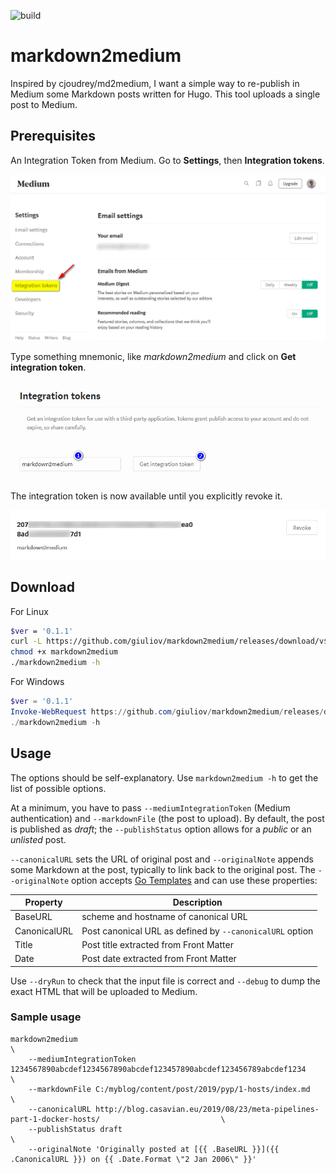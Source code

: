 ![build](https://github.com/giuliov/markdown2medium/workflows/build/badge.svg)

# markdown2medium
Inspired by cjoudrey/md2medium, I want a simple way to re-publish in Medium some Markdown posts written for Hugo.
This tool uploads a single post to Medium.


## Prerequisites

An Integration Token from Medium. Go to **Settings**, then **Integration tokens**.

![Integration Token menu](doc/images/2020-05-31_143223.png)

Type something mnemonic, like _markdown2medium_ and click on **Get integration token**.

![Get integration token](doc/images/2020-05-31_143613.png)

The integration token is now available until you explicitly revoke it.

![Integration Token and Revoke button](doc/images/2020-05-31_144529.png)


## Download

For Linux
```bash
$ver = '0.1.1'
curl -L https://github.com/giuliov/markdown2medium/releases/download/v${ver}/markdown2medium-${ver}-linux-x64 -o markdown2medium
chmod +x markdown2medium
./markdown2medium -h
```

For Windows
```powershell
$ver = '0.1.1'
Invoke-WebRequest https://github.com/giuliov/markdown2medium/releases/download/v${ver}/markdown2medium-${ver}-win-x64.exe -OutFile markdown2medium.exe
./markdown2medium -h
```


## Usage

The options should be self-explanatory. Use `markdown2medium -h` to get the list of possible options.

At a minimum, you have to pass `--mediumIntegrationToken` (Medium authentication) and `--markdownFile` (the post to upload).
By default, the post is published as _draft_; the `--publishStatus` option allows for a _public_ or an _unlisted_ post.

`--canonicalURL` sets the URL of original post and `--originalNote` appends some Markdown at the post, typically to link back to the original post. The `--originalNote` option accepts [Go Templates](https://golang.org/pkg/text/template/) and can use these properties:

 Property       | Description
----------------|-------------
 BaseURL        | scheme and hostname of canonical URL
 CanonicalURL   | Post canonical URL as defined by `--canonicalURL` option
 Title          | Post title extracted from Front Matter
 Date           | Post date extracted from Front Matter

Use `--dryRun` to check that the input file is correct and `--debug` to dump the exact HTML that will be uploaded to Medium.


### Sample usage
```
markdown2medium                                                                                                     \
    --mediumIntegrationToken 1234567890abcdef1234567890abcdef123457890abcdef123456789abcdef1234                     \
    --markdownFile C:/myblog/content/post/2019/pyp/1-hosts/index.md                                                 \
    --canonicalURL http://blog.casavian.eu/2019/08/23/meta-pipelines-part-1-docker-hosts/                           \
    --publishStatus draft                                                                                           \
    --originalNote 'Originally posted at [{{ .BaseURL }}]({{ .CanonicalURL }}) on {{ .Date.Format \"2 Jan 2006\" }}'
```
